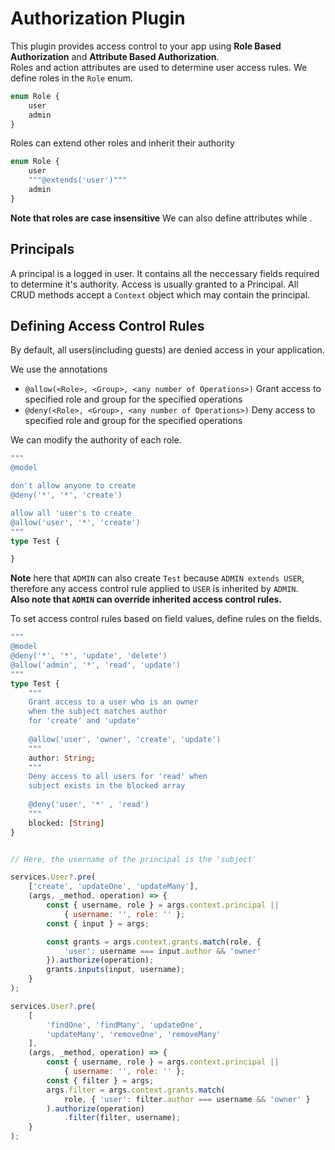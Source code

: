 # Authorization Plugin

This plugin provides access control to your app using **Role Based Authorization** and **Attribute Based Authorization**.  
Roles and action attributes are used to determine user access rules. 
We define roles in the `Role` enum.
```graphql
enum Role {
    user
    admin
}
```
Roles can extend other roles and inherit their authority
```graphql
enum Role {
    user
    """@extends('user')"""
    admin
}
```
**Note that roles are case insensitive**
We can also define attributes while .

## Principals

A principal is a logged in user. It contains all the neccessary fields required to determine it's authority.
Access is usually granted to a Principal. All CRUD methods accept a `Context` object which may contain the principal.


## Defining Access Control Rules

By default, all users(including guests) are denied access in your application.  

We use the annotations
 - `@allow(<Role>, <Group>, <any number of Operations>)` Grant access to specified role and group for the specified operations 
 - `@deny(<Role>, <Group>, <any number of Operations>)` Deny access to specified role and group for the specified operations

We can modify the authority of each role.
```graphql
"""
@model

don't allow anyone to create
@deny('*', '*', 'create')

allow all 'user's to create
@allow('user', '*', 'create')
"""
type Test {

}
```
**Note** here that `ADMIN` can also create `Test` because `ADMIN extends USER`,
therefore any access control rule applied to `USER` is inherited by `ADMIN`.  
**Also note that `ADMIN` can override inherited access control rules.**

To set access control rules based on field values, define rules on the fields.
```graphql
"""
@model
@deny('*', '*', 'update', 'delete')
@allow('admin', '*', 'read', 'update')
"""
type Test {
    """
    Grant access to a user who is an owner
    when the subject matches author
    for 'create' and 'update'
    
    @allow('user', 'owner', 'create', 'update')
    """
    author: String;
    """
    Deny access to all users for 'read' when
    subject exists in the blocked array 
    
    @deny('user', '*' , 'read')
    """
    blocked: [String]
}
```
```javascript

// Here, the username of the principal is the 'subject'

services.User?.pre(
    ['create', 'updateOne', 'updateMany'],
    (args, _method, operation) => {
        const { username, role } = args.context.principal ||
            { username: '', role: '' };
        const { input } = args;

        const grants = args.context.grants.match(role, {
            'user': username === input.author && 'owner'
        }).authorize(operation);
        grants.inputs(input, username);
    }
);

services.User?.pre(
    [
        'findOne', 'findMany', 'updateOne',
        'updateMany', 'removeOne', 'removeMany'
    ],
    (args, _method, operation) => {
        const { username, role } = args.context.principal ||
            { username: '', role: '' };
        const { filter } = args;
        args.filter = args.context.grants.match(
            role, { 'user': filter.author === username && 'owner' }
        ).authorize(operation)
            .filter(filter, username);
    }
);
```
